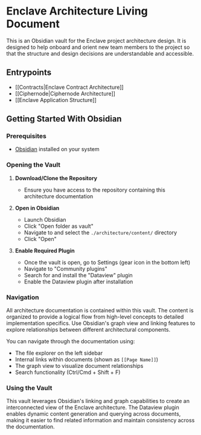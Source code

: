 # Enclave Architecture Living Document

This is an Obsidian vault for the Enclave project architecture design. It is designed to help onboard and orient new team members to the project so that the structure and design decisions are understandable and accessible.

## Entrypoints

- [[Contracts|Enclave Contract Architecture]]
- [[Ciphernode|Ciphernode Architecture]]
- [[Enclave Application Structure]]

## Getting Started With Obsidian
### Prerequisites
- [Obsidian](https://obsidian.md/) installed on your system

### Opening the Vault

1. **Download/Clone the Repository**
   - Ensure you have access to the repository containing this architecture documentation

2. **Open in Obsidian**
   - Launch Obsidian
   - Click "Open folder as vault"
   - Navigate to and select the `./architecture/content/` directory
   - Click "Open"

3. **Enable Required Plugin**
   - Once the vault is open, go to Settings (gear icon in the bottom left)
   - Navigate to "Community plugins"
   - Search for and install the "Dataview" plugin
   - Enable the Dataview plugin after installation

### Navigation

All architecture documentation is contained within this vault. The content is organized to provide a logical flow from high-level concepts to detailed implementation specifics. Use Obsidian's graph view and linking features to explore relationships between different architectural components.

You can navigate through the documentation using:
- The file explorer on the left sidebar
- Internal links within documents (shown as `[[Page Name]]`)
- The graph view to visualize document relationships
- Search functionality (Ctrl/Cmd + Shift + F)

### Using the Vault

This vault leverages Obsidian's linking and graph capabilities to create an interconnected view of the Enclave architecture. The Dataview plugin enables dynamic content generation and querying across documents, making it easier to find related information and maintain consistency across the documentation.

